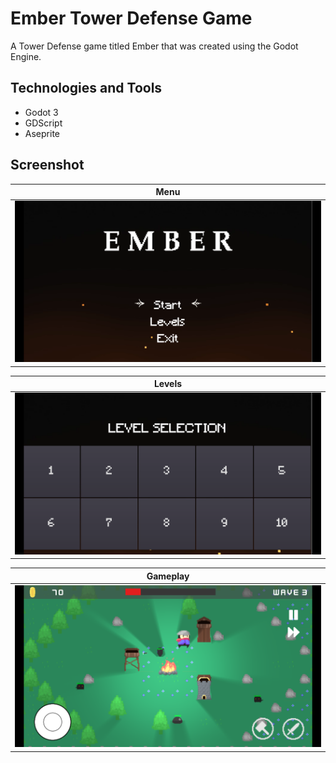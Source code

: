 # Ember Tower Defense Game 

A Tower Defense game titled Ember that was created using the Godot Engine.

## Technologies and Tools
- Godot 3
- GDScript
- Aseprite


##  Screenshot

| Menu       |
| ---------- |
|![Menu](screenshot1.png)|

| Levels |
| ------ |
|![Levels](screenshot2.png) |

| Gameplay   |
| ---------- | 
|![Gameplay](screenshot3.png) |
